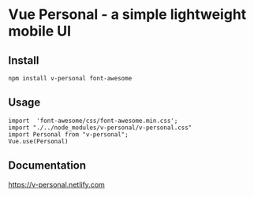 # Vue Personal - a simple lightweight mobile UI

## Install 
```
npm install v-personal font-awesome
```

## Usage
```
import  'font-awesome/css/font-awesome.min.css';
import "./../node_modules/v-personal/v-personal.css"
import Personal from "v-personal";
Vue.use(Personal)
```

## Documentation 
https://v-personal.netlify.com

